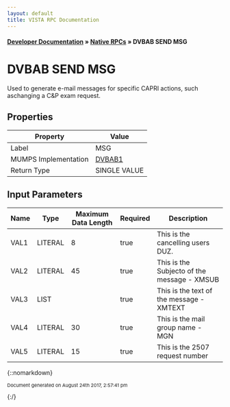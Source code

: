 ```yaml
---
layout: default
title: VISTA RPC Documentation
---
```


#### [Developer Documentation](../index) &#187; [Native RPCs](TableOfContents) &#187; DVBAB SEND MSG<br/>
# DVBAB SEND MSG

Used to generate e-mail messages for specific CAPRI actions, such aschanging a C&P exam request.

## Properties

Property | Value
--- | ---
Label | MSG
MUMPS Implementation | [DVBAB1](http://code.osehra.org/dox/Routine_DVBAB1_source.html)
Return Type | SINGLE VALUE


## Input Parameters

Name | Type | Maximum Data Length | Required | Description
--- | --- | --- | --- | ---
VAL1 | LITERAL | 8 | true | This is the cancelling users DUZ.
VAL2 | LITERAL | 45 | true | This is the Subjecto of the message - XMSUB
VAL3 | LIST |  | true | This is the text of the message  -  XMTEXT
VAL4 | LITERAL | 30 | true | This is the mail group name  -  MGN
VAL5 | LITERAL | 15 | true | This is the 2507 request number



{::nomarkdown} <br/><p style="font-size: 11px">Document generated on August 24th 2017, 2:57:41 pm</p>{:/}